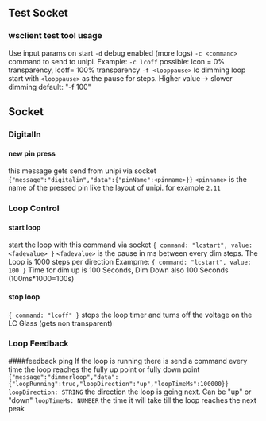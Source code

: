 ## Test Socket

### wsclient test tool usage

Use input params on start
`-d` debug enabled (more logs)
`-c <command>` command to send to unipi. Example: `-c lcoff` possible: lcon = 0% transparency, lcoff= 100% transparency
`-f <looppause>` lc dimming loop start with `<looppause>` as the pause for steps. Higher value -> slower dimming default: "-f 100"

## Socket

### DigitalIn

#### new pin press

this message gets send from unipi via socket
`{"message":"digitalin","data":{"pinName":<pinname>}}`
`<pinname>` is the name of the pressed pin like the layout of unipi. for example `2.11`

### Loop Control

#### start loop

start the loop with this command via socket
`{ command: "lcstart", value: <fadevalue> }`
`<fadevalue>` is the pause in ms between every dim steps. The Loop is 1000 steps per direction
Exampme: `{ command: "lcstart", value: 100 }` Time for dim up is 100 Seconds, Dim Down also 100 Seconds (100ms\*1000=100s)

#### stop loop

`{ command: "lcoff" }`
stops the loop timer and turns off the voltage on the LC Glass (gets non transparent)

### Loop Feedback

####feedback ping
If the loop is running there is send a command every time the loop reaches the fully up point or fully down point
`{"message":"dimmerloop","data":{"loopRunning":true,"loopDirection":"up","loopTimeMs":100000}}`
`loopDirection: STRING` the direction the loop is going next. Can be "up" or "down"
`loopTimeMs: NUMBER` the time it will take till the loop reaches the next peak
